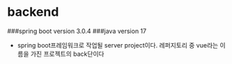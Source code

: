 # backend

###spring boot version 3.0.4
###java version 17
- spring boot프레임워크로 작업될 server project이다. 레퍼지토리 중 vue라는 이름을 가진 프로젝트의 back단이다
